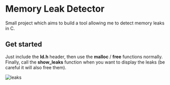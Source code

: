 # Memory Leak Detector

Small project which aims to build a tool allowing me to detect memory leaks in C.

## Get started

Just include the **ld.h** header, then use the **malloc** / **free** functions normally. Finally, call the **show_leaks** function when you want to display the leaks (be careful it will also free them).

![leaks](https://user-images.githubusercontent.com/50496792/195443092-e9374ae0-74c3-4110-84ae-b7dbe805dd5d.png)
